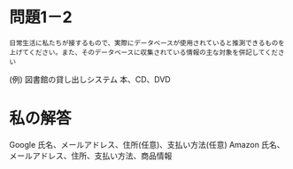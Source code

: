 # 問題1－2
    日常生活に私たちが接するもので、実際にデータベースが使用されていると推測できるものを上げてください。また、そのデータベースに収集されている情報の主な対象を併記してください
(例) 図書館の貸し出しシステム 本、CD、DVD

# 私の解答

Google 氏名、メールアドレス、住所(任意)、支払い方法(任意)
Amazon 氏名、メールアドレス、住所、支払い方法、商品情報


